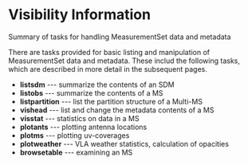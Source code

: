 

# Visibility Information 

Summary of tasks for handling MeasurementSet data and metadata

There are tasks provided for basic listing and manipulation of MeasurementSet data and metadata. These includ the following tasks, which are described in more detail in the subsequent pages.

-   **listsdm** --- summarize the contents of an SDM
-   **listobs** --- summarize the contents of a MS 
-   **listpartition** --- list the partition structure of a Multi-MS
-   **vishead** --- list and change the metadata contents of a MS
-   **visstat** --- statistics on data in a MS 
-   **plotants** --- plotting antenna locations
-   **plotms** --- plotting uv-coverages
-   **plotweather** --- VLA weather statistics, calculation of opacities
-   **browsetable** --- examining an MS

